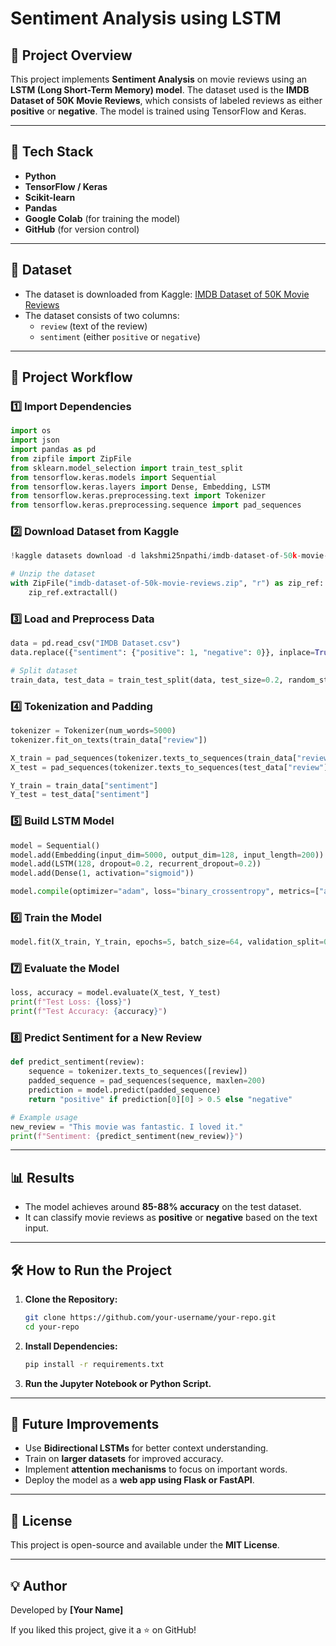 # Sentiment Analysis using LSTM

## 📌 Project Overview
This project implements **Sentiment Analysis** on movie reviews using an **LSTM (Long Short-Term Memory) model**. The dataset used is the **IMDB Dataset of 50K Movie Reviews**, which consists of labeled reviews as either **positive** or **negative**. The model is trained using TensorFlow and Keras.

---

## 🔧 Tech Stack
- **Python**
- **TensorFlow / Keras**
- **Scikit-learn**
- **Pandas**
- **Google Colab** (for training the model)
- **GitHub** (for version control)

---

## 📂 Dataset
- The dataset is downloaded from Kaggle: [IMDB Dataset of 50K Movie Reviews](https://www.kaggle.com/datasets/lakshmi25npathi/imdb-dataset-of-50k-movie-reviews)
- The dataset consists of two columns:
  - `review` (text of the review)
  - `sentiment` (either `positive` or `negative`)

---

## 🚀 Project Workflow

### 1️⃣ **Import Dependencies**
```python
import os
import json
import pandas as pd
from zipfile import ZipFile
from sklearn.model_selection import train_test_split
from tensorflow.keras.models import Sequential
from tensorflow.keras.layers import Dense, Embedding, LSTM
from tensorflow.keras.preprocessing.text import Tokenizer
from tensorflow.keras.preprocessing.sequence import pad_sequences
```

### 2️⃣ **Download Dataset from Kaggle**
```python
!kaggle datasets download -d lakshmi25npathi/imdb-dataset-of-50k-movie-reviews

# Unzip the dataset
with ZipFile("imdb-dataset-of-50k-movie-reviews.zip", "r") as zip_ref:
    zip_ref.extractall()
```

### 3️⃣ **Load and Preprocess Data**
```python
data = pd.read_csv("IMDB Dataset.csv")
data.replace({"sentiment": {"positive": 1, "negative": 0}}, inplace=True)

# Split dataset
train_data, test_data = train_test_split(data, test_size=0.2, random_state=42)
```

### 4️⃣ **Tokenization and Padding**
```python
tokenizer = Tokenizer(num_words=5000)
tokenizer.fit_on_texts(train_data["review"])

X_train = pad_sequences(tokenizer.texts_to_sequences(train_data["review"]), maxlen=200)
X_test = pad_sequences(tokenizer.texts_to_sequences(test_data["review"]), maxlen=200)

Y_train = train_data["sentiment"]
Y_test = test_data["sentiment"]
```

### 5️⃣ **Build LSTM Model**
```python
model = Sequential()
model.add(Embedding(input_dim=5000, output_dim=128, input_length=200))
model.add(LSTM(128, dropout=0.2, recurrent_dropout=0.2))
model.add(Dense(1, activation="sigmoid"))

model.compile(optimizer="adam", loss="binary_crossentropy", metrics=["accuracy"])
```

### 6️⃣ **Train the Model**
```python
model.fit(X_train, Y_train, epochs=5, batch_size=64, validation_split=0.2)
```

### 7️⃣ **Evaluate the Model**
```python
loss, accuracy = model.evaluate(X_test, Y_test)
print(f"Test Loss: {loss}")
print(f"Test Accuracy: {accuracy}")
```

### 8️⃣ **Predict Sentiment for a New Review**
```python
def predict_sentiment(review):
    sequence = tokenizer.texts_to_sequences([review])
    padded_sequence = pad_sequences(sequence, maxlen=200)
    prediction = model.predict(padded_sequence)
    return "positive" if prediction[0][0] > 0.5 else "negative"

# Example usage
new_review = "This movie was fantastic. I loved it."
print(f"Sentiment: {predict_sentiment(new_review)}")
```

---

## 📊 Results
- The model achieves around **85-88% accuracy** on the test dataset.
- It can classify movie reviews as **positive** or **negative** based on the text input.

---

## 🛠 How to Run the Project
1. **Clone the Repository:**
   ```sh
   git clone https://github.com/your-username/your-repo.git
   cd your-repo
   ```
2. **Install Dependencies:**
   ```sh
   pip install -r requirements.txt
   ```
3. **Run the Jupyter Notebook or Python Script.**

---

## 📌 Future Improvements
- Use **Bidirectional LSTMs** for better context understanding.
- Train on **larger datasets** for improved accuracy.
- Implement **attention mechanisms** to focus on important words.
- Deploy the model as a **web app using Flask or FastAPI**.

---

## 📜 License
This project is open-source and available under the **MIT License**.

---

## 💡 Author
Developed by **[Your Name]**

If you liked this project, give it a ⭐ on GitHub!
